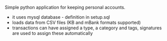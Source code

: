 Simple python application for keeping personal accounts.
 - it uses mysql database - definition in setup.sql
 - loads data from CSV files (KB and mBank formats supported)
 - transactions can have assigned a type, a category and tags, signatures are used to assign these automatically
